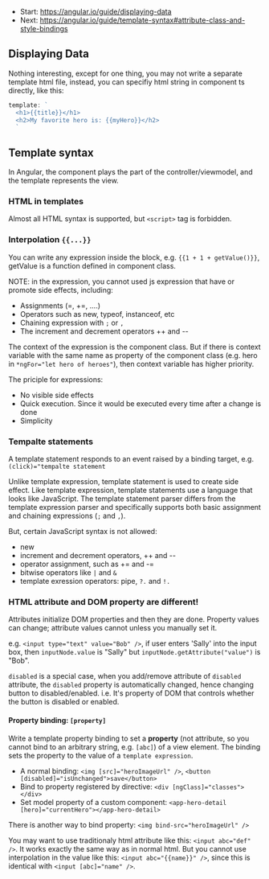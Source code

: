 - Start: <https://angular.io/guide/displaying-data>
- Next: <https://angular.io/guide/template-syntax#attribute-class-and-style-bindings>

## Displaying Data

Nothing interesting, except for one thing, you may not write a separate template html file, instead, you can specifiy html string in component ts directly, like this:

```typescript
template: `
  <h1>{{title}}</h1>
  <h2>My favorite hero is: {{myHero}}</h2>
  `
```

## Template syntax

In Angular, the component plays the part of the controller/viewmodel, and the template represents the view.

### HTML in templates

Almost all HTML syntax is supported, but `<script>` tag is forbidden.

### Interpolation `{{...}}`

You can write any expression inside the block, e.g. `{{1 + 1 + getValue()}}`, getValue is a function defined in component class.

NOTE: in the expression, you cannot used js expression that have or promote side effects, including:
- Assignments (=, +=, ....)
- Operators such as new, typeof, instanceof, etc
- Chaining expression with `;` or `,`
- The increment and decrement operators ++ and --

The context of the expression is the component class. But if there is context variable with the same name as property of the component class (e.g. hero in `*ngFor="let hero of heroes"`), then context variable has higher priority.

The priciple for expressions:
- No visible side effects
- Quick execution. Since it would be executed every time after a change is done
- Simplicity

### Tempalte statements

A template statement responds to an event raised by a binding target, e.g. `(click)="tempalte statement`

Unlike template expression, template statement is used to create side effect. Like template expression, template statements use a language that looks like JavaScript. The template statement parser differs from the template expression parser and specifically supports both basic assignment and chaining expressions (`;` and `,`).

But, certain JavaScript syntax is not allowed:
- new
- increment and decrement operators, ++ and --
- operator assignment, such as += and -=
- bitwise operators like `|` and `&`
- template exression operators: pipe, `?.` and `!.`

### HTML attribute and DOM property are different!

Attributes initialize DOM properties and then they are done. Property values can change; attribute values cannot unless you manually set it.

e.g. `<input type="text" value="Bob" />`, if user enters 'Sally' into the input box, then `inputNode.value` is "Sally" but `inputNode.getAttribute("value")` is "Bob".

`disabled` is a special case, when you add/remove attribute of `disabled` attribute, the `disabled` property is automatically changed, hence changing button to disabled/enabled. i.e. It's property of DOM that controls whether the button is disabled or enabled.

#### Property binding: `[property]`

Write a template property binding to set a **property** (not attribute, so you cannot bind to an arbitrary string, e.g. `[abc]`) of a view element. The binding sets the property to the value of a `template expression`.

- A normal binding: `<img [src]="heroImageUrl" />`, `<button [disabled]="isUnchanged">save</button>`
- Bind to property registered by directive: `<div [ngClass]="classes"></div>`
- Set model property of a custom component: `<app-hero-detail [hero]="currentHero"></app-hero-detail> `

There is another way to bind property: `<img bind-src="heroImageUrl" />`

You may want to use traditionaly html attribute like this: `<input abc="def" />`. It works exactly the same way as in normal html. But you cannot use interpolation in the value like this: `<input abc="{{name}}" />`, since this is identical with `<input [abc]="name" />`.